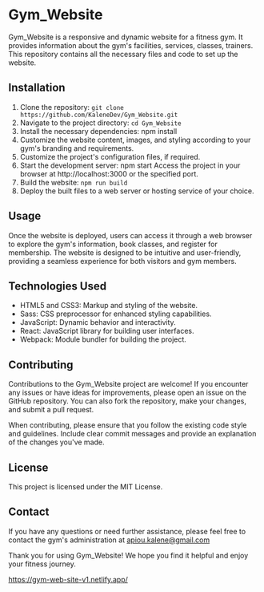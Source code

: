 ﻿# Gym_Website
Gym_Website is a responsive and dynamic website for a fitness gym. It provides information about the gym's facilities, services, classes, trainers. This repository contains all the necessary files and code to set up the website.
## Installation
1. Clone the repository: `git clone https://github.com/KaleneDev/Gym_Website.git`
2. Navigate to the project directory: `cd Gym_Website`
3. Install the necessary dependencies: npm install
4. Customize the website content, images, and styling according to your gym's branding and requirements.
5. Customize the project's configuration files, if required.
6. Start the development server: npm start Access the project in your browser at http://localhost:3000 or the specified port.
7. Build the website: `npm run build`
8. Deploy the built files to a web server or hosting service of your choice.
## Usage
Once the website is deployed, users can access it through a web browser to explore the gym's information, book classes, and register for membership. The website is designed to be intuitive and user-friendly, providing a seamless experience for both visitors and gym members.

## Technologies Used
- HTML5 and CSS3: Markup and styling of the website.
- Sass: CSS preprocessor for enhanced styling capabilities.
- JavaScript: Dynamic behavior and interactivity.
- React: JavaScript library for building user interfaces.
- Webpack: Module bundler for building the project.
## Contributing
Contributions to the Gym_Website project are welcome! If you encounter any issues or have ideas for improvements, please open an issue on the GitHub repository. You can also fork the repository, make your changes, and submit a pull request.

When contributing, please ensure that you follow the existing code style and guidelines. Include clear commit messages and provide an explanation of the changes you've made.

## License
This project is licensed under the MIT License.

## Contact
If you have any questions or need further assistance, please feel free to contact the gym's administration at apiou.kalene@gmail.com

Thank you for using Gym_Website! We hope you find it helpful and enjoy your fitness journey.

https://gym-web-site-v1.netlify.app/